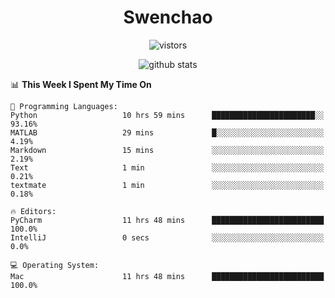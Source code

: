 <h1 align="center">Swenchao</h3>

<p align="center">
  <img src="https://visitor-badge.glitch.me/badge?page_id=Swenchao" alt="vistors" />
</p>

<p align="center">
  <img src="https://github-readme-stats.vercel.app/api?username=Swenchao&count_private=true&show_icons=true&theme=vue-dark&hide_title=true" alt="github stats" />
</p>

<!--START_SECTION:waka-->
📊 **This Week I Spent My Time On** 

```text
💬 Programming Languages: 
Python                   10 hrs 59 mins      ███████████████████████░░   93.16% 
MATLAB                   29 mins             █░░░░░░░░░░░░░░░░░░░░░░░░   4.19% 
Markdown                 15 mins             ░░░░░░░░░░░░░░░░░░░░░░░░░   2.19% 
Text                     1 min               ░░░░░░░░░░░░░░░░░░░░░░░░░   0.21% 
textmate                 1 min               ░░░░░░░░░░░░░░░░░░░░░░░░░   0.18%

🔥 Editors: 
PyCharm                  11 hrs 48 mins      █████████████████████████   100.0% 
IntelliJ                 0 secs              ░░░░░░░░░░░░░░░░░░░░░░░░░   0.0%

💻 Operating System: 
Mac                      11 hrs 48 mins      █████████████████████████   100.0%

```


<!--END_SECTION:waka-->
